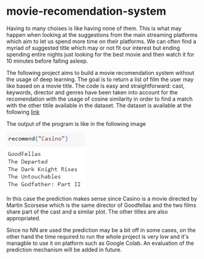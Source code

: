 # movie-recomendation-system

Having to many choises is like having none of them. This is what may happen when looking at the suggestions from the main streaming platforms which aim to let us spend more time on their platforms. We can often find a myriad of suggested title which may or not fit our interest but ending spending entire nights just looking for the best movie and then watch it for 10 minutes before falling asleep.

The following project aims to build a movie recomendation system without the usage of deep learning. The goal is to return a list of film the user may like based on a movie title. The code is easy and straightforward: cast, keywords, director and genres have been taken into account for the recomendation with the usage of cosine similarity in order to find a match with the other titile available in the dataset.
The dataset is available at the following [link](https://www.kaggle.com/datasets/rounakbanik/the-movies-dataset)

The output of the program is like in the following image

![program output](https://github.com/vmstr99/movie-recomendation-system/blob/main/recomended.jpg)

In this case the prediction makes sense since Casino is a movie directed by Martin Scorsese which is the same director of Goodfellas and the two films share part of the cast and a similar plot. The other titles are also appropriated.

Since no NN are used the prediction may be a bit off in some cases, on the other hand the time required to run the whole project is very low and it's managble to use it on platform such as Google Colab.
An evaluation of the prediction mechanism will be added in future.
